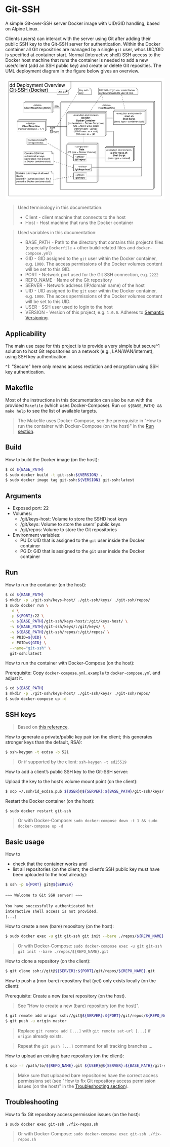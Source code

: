 # Git-SSH

A simple Git-over-SSH server Docker image with UID/GID handling, based on
Alpine Linux.

Clients (users) can interact with the server using Git after adding their
public SSH key to the Git-SSH server for authentication.
Within the Docker container all Git repositries are managed by a single `git`
user, whos UID/GID is specified at container start.
Normal (interactive shell) SSH access to the Docker host machine that runs the
container is needed to add a new user/client (add an SSH public key) and create
or delete Git reposities.
The UML deployment diagram in the figure below gives an overview.

![UML deployment diagram](./uml-dd-deployment-overview.png "UML deployment diagram")
 
> Used terminology in this documentation:
> * Client - client machine that connects to the host
> * Host - Host machine that runs the Docker container

> Used variables in this documentation:
> * BASE_PATH - Path to the directory that contains this project’s files
>   (especially `Dockerfile` + other build-related files and
>   `docker-compose.yml`)
> * GID - GID assigned to the `git` user within the Docker container, e.g.
>   `1000`.
>   The access permissions of the Docker volumes content will be set to this
>   GID.
> * PORT - Network port used for the Git SSH connection, e.g. `2222`
> * REPO_NAME - Name of the Git repository
> * SERVER - Network address (IP/domain name) of the host
> * UID - UID assigned to the `git` user within the Docker container, e.g.
>   `1000`.
>   The acces spermissions of the Docker volumes content will be set to this
>   UID.
> * USER - SSH user used to login to the host
> * VERSION - Version of this project, e.g. `1.0.0`.
>   Adheres to [Semantic Versioning](https://semver.org).

## Applicability

The main use case for this project is to provide a very simple but secure^1
solution to host Git repositories on a network (e.g., LAN/WAN/internet), using
SSH key authentication.

^1: "Secure" here only means access restiction and encryption using SSH key
authentication.

## Makefile

Most of the instructions in this documentation can also be run with the
provided `Makefile` (which uses Docker-Compose).
Run `cd ${BASE_PATH} && make help` to see the list of available targets.

> The Makefile uses Docker-Compose, see the prerequisite in "How to run the
> container with Docker-Compose (on the host)" in the [Run section](#run).

## Build

How to build the Docker image (on the host):

```bash
$ cd ${BASE_PATH}
$ sudo docker build -t git-ssh:${VERSION} .
$ sudo docker image tag git-ssh:${VERSION} git-ssh:latest
```

## Arguments

* Exposed port: 22
* Volumes:
    * /git/keys-host: Volume to store the SSHD host keys
    * /git/keys: Volume to store the users’ public keys
    * /git/repos: Volume to store the Git repositories
* Environment variables:
    * PUID: UID that is assigned to the `git` user inside the Docker container
    * PGID: GID that is assigned to the `git` user inside the Docker container

## Run

How to run the container (on the host):

```bash
$ cd ${BASE_PATH}
$ mkdir -p ./git-ssh/keys-host/ ./git-ssh/keys/ ./git-ssh/repos/
$ sudo docker run \
  -d \
  -p ${PORT}:22 \
  -v ${BASE_PATH}/git-ssh/keys-host/:/git/keys-host/ \
  -v ${BASE_PATH}/git-ssh/keys/:/git/keys/ \
  -v ${BASE_PATH}/git-ssh/repos/:/git/repos/ \
  -e PUID=${UID} \
  -e PGID=${GID} \
  --name="git-ssh" \
  git-ssh:latest
```

How to run the container with Docker-Compose (on the host):

Prerequisite:
Copy `docker-compose.yml.example` to `docker-compose.yml` and adjust it.

```bash
$ cd ${BASE_PATH}
$ mkdir -p ./git-ssh/keys-host/ ./git-ssh/keys/ ./git-ssh/repos/
$ sudo docker-compose up -d
```

## SSH keys

> Based on [this reference](https://www.ssh.com/ssh/keygen/).

How to generate a private/public key pair (on the client; this generates
stronger keys than the default, RSA):

```bash
$ ssh-keygen -t ecdsa -b 521
```

> Or if supported by the client:
> `ssh-keygen -t ed25519`

How to add a client’s public SSH key to the Git-SSH server:

Upload the key to the host’s volume mount point (on the client):

```bash
$ scp ~/.ssh/id_ecdsa.pub ${USER}@${SERVER}:${BASE_PATH}/git-ssh/keys/
```

Restart the Docker container (on the host):

```bash
$ sudo docker restart git-ssh
```

> Or with Docker-Compose:
> `sudo docker-compose down -t 1 && sudo docker-compose up -d`

## Basic usage

How to
* check that the container works and
* list all repositories
(on the client; the client’s SSH public key must have been uploaded to the host
already):

```bash
$ ssh -p ${PORT} git@${SERVER}

~~~ Welcome to Git SSH server! ~~~

You have successfully authenticated but
interactive shell access is not provided.
[...]
```

How to create a new (bare) repository (on the host):

```bash
$ sudo docker exec -u git git-ssh git init --bare ./repos/${REPO_NAME}.git
```

> Or with Docker-Compose:
> `sudo docker-compose exec -u git git-ssh git init --bare ./repos/${REPO_NAME}.git`

How to clone a repository (on the client):

```bash
$ git clone ssh://git@${SERVER}:${PORT}/git/repos/${REPO_NAME}.git
```

How to push a (non-bare) repository that (yet) only exists locally (on the
client):

Prerequisite: Create a new (bare) repository (on the host).

> See "How to create a new (bare) repository (on the host)".

```bash
$ git remote add origin ssh://git@${SERVER}:${PORT}/git/repos/${REPO_NAME}.git
$ git push -u origin master
```

> Replace `git remote add [...]` with `git remote set-url [...]` if `origin`
> already exists.

> Repeat the `git push [...]` command for all tracking branches ...

How to upload an existing bare repository (on the client):

```bash
$ scp -r /path/to/${REPO_NAME}.git ${USER}@${SERVER}:${BASE_PATH}/git-ssh/repos/
```

> Make sure that uploaded bare repositories have the correct access permissions
> set (see "How to fix Git repository access permission issues (on the host)"
> in the [Troubleshooting section](#troubleschooting)).

## Troubleshooting

How to fix Git repository access permission issues (on the host):

```bash
$ sudo docker exec git-ssh ./fix-repos.sh
```

> Or with Docker-Compose:
> `sudo docker-compose exec git-ssh ./fix-repos.sh`
